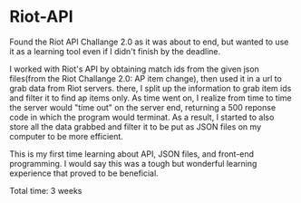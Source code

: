 # Riot-API

Found the Riot API Challange 2.0 as it was about to end, but wanted to use it as a learning tool even if I didn't finish by the deadline.

I worked with Riot's API by obtaining match ids from the given json files(from the Riot Challange 2.0: AP item change), then used it in a url to grab data from Riot servers. there, I split up the information to grab item ids and filter it to find ap items only. As time went on, I realize from time to time the server would "time out" on the server end, returning a 500 reponse code in which the program would terminat. As a result, I started to also store all the data grabbed and filter it to be put as JSON files on my computer to be more efficient.

This is my first time learning about API, JSON files, and front-end programming. I would say this was a tough but wonderful learning experience that proved to be beneficial.

Total time: 3 weeks
